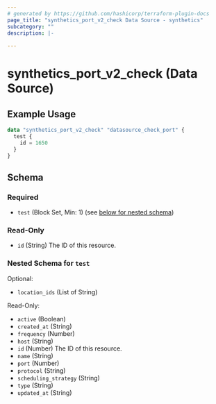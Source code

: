 ```yaml
---
# generated by https://github.com/hashicorp/terraform-plugin-docs
page_title: "synthetics_port_v2_check Data Source - synthetics"
subcategory: ""
description: |-
  
---
```


# synthetics_port_v2_check (Data Source)



## Example Usage

```terraform
data "synthetics_port_v2_check" "datasource_check_port" {
  test {
    id = 1650
  }
}
```

<!-- schema generated by tfplugindocs -->
## Schema

### Required

- `test` (Block Set, Min: 1) (see [below for nested schema](#nestedblock--test))

### Read-Only

- `id` (String) The ID of this resource.

<a id="nestedblock--test"></a>
### Nested Schema for `test`

Optional:

- `location_ids` (List of String)

Read-Only:

- `active` (Boolean)
- `created_at` (String)
- `frequency` (Number)
- `host` (String)
- `id` (Number) The ID of this resource.
- `name` (String)
- `port` (Number)
- `protocol` (String)
- `scheduling_strategy` (String)
- `type` (String)
- `updated_at` (String)


